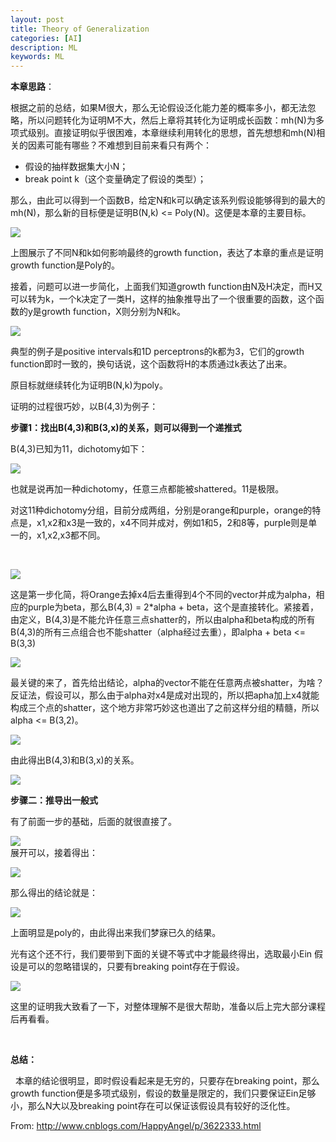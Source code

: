 ```yaml
---
layout: post
title: Theory of Generalization
categories: [AI]
description: ML
keywords: ML
---
```


**本章思路**：

根据之前的总结，如果M很大，那么无论假设泛化能力差的概率多小，都无法忽略，所以问题转化为证明M不大，然后上章将其转化为证明成长函数：mh(N)为多项式级别。直接证明似乎很困难，本章继续利用转化的思想，首先想想和mh(N)相关的因素可能有哪些？不难想到目前来看只有两个：

  * 假设的抽样数据集大小N；
  * break point k（这个变量确定了假设的类型）；

那么，由此可以得到一个函数B，给定N和k可以确定该系列假设能够得到的最大的mh(N)，那么新的目标便是证明B(N,k) <= Poly(N)。这便是本章的主要目标。

![][1]

   [1]: https://images0.cnblogs.com/blog/115277/201403/250830219678028.png

上图展示了不同N和k如何影响最终的growth function，表达了本章的重点是证明growth function是Poly的。

接着，问题可以进一步简化，上面我们知道growth function由N及H决定，而H又可以转为k，一个k决定了一类H，这样的抽象推导出了一个很重要的函数，这个函数的y是growth function，X则分别为N和k。

![][2]

   [2]: https://images0.cnblogs.com/blog/115277/201403/250830230293828.png

典型的例子是positive intervals和1D perceptrons的k都为3，它们的growth function即时一致的，换句话说，这个函数将H的本质通过k表达了出来。

原目标就继续转化为证明B(N,k)为poly。

证明的过程很巧妙，以B(4,3)为例子：

**步骤1：找出B(4,3)和B(3,x)的关系，则可以得到一个递推式**

B(4,3)已知为11，dichotomy如下：

![][3]

   [3]: https://images0.cnblogs.com/blog/115277/201403/250830238735712.png

也就是说再加一种dichotomy，任意三点都能被shattered。11是极限。

对这11种dichotomy分组，目前分成两组，分别是orange和purple，orange的特点是，x1,x2和x3是一致的，x4不同并成对，例如1和5，2和8等，purple则是单一的，x1,x2,x3都不同。

  

![][4]

   [4]: https://images0.cnblogs.com/blog/115277/201403/250830248116026.png

这是第一步化简，将Orange去掉x4后去重得到4个不同的vector并成为alpha，相应的purple为beta，那么B(4,3) = 2*alpha + beta，这个是直接转化。紧接着，由定义，B(4,3)是不能允许任意三点shatter的，所以由alpha和beta构成的所有B(4,3)的所有三点组合也不能shatter（alpha经过去重），即alpha + beta <= B(3,3)

![][5]

   [5]: https://images0.cnblogs.com/blog/115277/201403/250830256237910.png

最关键的来了，首先给出结论，alpha的vector不能在任意两点被shatter，为啥？反证法，假设可以，那么由于alpha对x4是成对出现的，所以把apha加上x4就能构成三个点的shatter，这个地方非常巧妙这也道出了之前这样分组的精髓，所以alpha <= B(3,2)。

![][6]

   [6]: https://images0.cnblogs.com/blog/115277/201403/250830263899510.png

由此得出B(4,3)和B(3,x)的关系。

![][7]

   [7]: https://images0.cnblogs.com/blog/115277/201403/250830270611139.png

**步骤二：推导出一般式**

有了前面一步的基础，后面的就很直接了。

![][8]  
展开可以，接着得出：

   [8]: https://images0.cnblogs.com/blog/115277/201403/250830274369324.png

![][9]

   [9]: https://images0.cnblogs.com/blog/115277/201403/250830277177538.png

那么得出的结论就是：

![][10]

   [10]: https://images0.cnblogs.com/blog/115277/201403/250830281238480.png

上面明显是poly的，由此得出来我们梦寐已久的结果。

光有这个还不行，我们要带到下面的关键不等式中才能最终得出，选取最小Ein 假设是可以的忽略错误的，只要有breaking point存在于假设。

![][11]

   [11]: https://images0.cnblogs.com/blog/115277/201403/250830286231394.png

这里的证明我大致看了一下，对整体理解不是很大帮助，准备以后上完大部分课程后再看看。

  

**总结：**

  本章的结论很明显，即时假设看起来是无穷的，只要存在breaking point，那么growth function便是多项式级别，假设的数量是限定的，我们只要保证Ein足够小，那么N大以及breaking point存在可以保证该假设具有较好的泛化性。


From: <http://www.cnblogs.com/HappyAngel/p/3622333.html>


